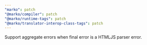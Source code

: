 ```yaml
---
"marko": patch
"@marko/compiler": patch
"@marko/runtime-tags": patch
"@marko/translator-interop-class-tags": patch
---
```


Support aggregate errors when final error is a HTMLJS parser error.
